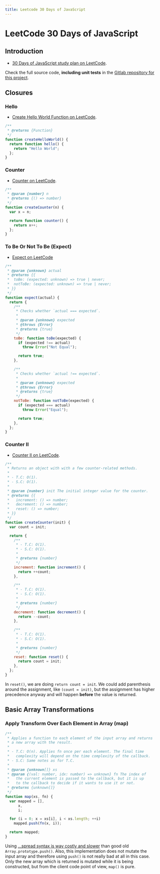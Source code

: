 ```yaml
---
title: Leetcode 30 Days of JavaScript
---
```


# LeetCode 30 Days of JavaScript

## Introduction

- [30 Days of JavaScript study plan on LeetCode](https://leetcode.com/studyplan/30-days-of-javascript/).

Check the full source code, **including unit tests** in the [Gitlab repository for this project](https://gitlab.com/devhowto/dev-how-to/-/tree/main/src/javascript/leetcode30day/src).

## Closures

### Hello

- [Create Hello World Function on LeetCode](https://leetcode.com/problems/create-hello-world-function/description/?envType=study-plan-v2&envId=30-days-of-javascript).

```javascript
/**
 * @returns {Function}
 */
function createHelloWorld() {
  return function hello() {
    return "Hello World";
  };
}
```

### Counter

- [Counter on LeetCode](https://leetcode.com/problems/counter/description/?envType=study-plan-v2&envId=30-days-of-javascript).

```javascript
/**
 * @param {number} n
 * @returns {() => number}
 */
function createCounter(n) {
  var x = n;

  return function counter() {
    return x++;
  };
}
```

### To Be Or Not To Be (Expect)

- [Expect on LeetCode](https://leetcode.com/problems/to-be-or-not-to-be/description/?envType=study-plan-v2&envId=30-days-of-javascript)

```javascript
/**
 * @param {unknown} actual
 * @returns {{
 *  toBe: (expected: unknown) => true | never;
 *  notToBe: (expected: unknown) => true | never;
 * }}
 */
function expect(actual) {
  return {
    /**
     * Checks whether `actual === expected`.
     *
     * @param {unknown} expected
     * @throws {Error}
     * @returns {true}
     */
    toBe: function toBe(expected) {
      if (expected !== actual)
        throw Error("Not Equal");

      return true;
    },

    /**
     * Checks whether `actual !== expected`.
     *
     * @param {unknown} expected
     * @throws {Error}
     * @returns {true}
     */
    notToBe: function notToBe(expected) {
      if (expected === actual)
        throw Error("Equal");

      return true;
    },
  };
}
```

### Counter II

- [Counter II on LeetCode](https://leetcode.com/problems/counter-ii/?envType=study-plan-v2&envId=30-days-of-javascript).

```javascript
/**
 * Returns an object with with a few counter-related methods.
 *
 * - T.C: O(1).
 * - S.C: O(1).
 *
 * @param {number} init The initial integer value for the counter.
 * @returns {{
 *   increment: () => number;
 *   decrement: () => number;
 *   reset: () => number;
 * }}
 */
function createCounter(init) {
  var count = init;

  return {
    /**
     * - T.C: O(1).
     * - S.C: O(1).
     *
     * @returns {number}
     */
    increment: function increment() {
      return ++count;
    },

    /**
     * - T.C: O(1).
     * - S.C: O(1).
     *
     * @returns {number}
     */
    decrement: function decrement() {
      return --count;
    },

    /**
     * - T.C: O(1).
     * - S.C: O(1).
     *
     * @returns {number}
     */
    reset: function reset() {
      return count = init;
    },
  };
}
```

In `reset()`, we are doing `return count = init`.
We could add parenthesis around the assignment, like `(count = init)`, but the assignment has higher precedence anyway and will happen **before** the value is returned.

## Basic Array Transformations

### Apply Transform Over Each Element in Array (map)

```javascript
/**
 * Applies a function to each element of the input array and returns
 * a new array with the result.
 *
 * - T.C: O(n). Applies fn once per each element. The final time
 *   complexity will depend on the time complexity of the callback.
 * - S.C: Same notes as for T.C.
 *
 * @param {unknown[]} xs
 * @param {(val: number, idx: number) => unknown} fn The index of
 *   the current element is passed to the callback, but it is up
 *   to the callback to decide if it wants to use it or not.
 * @returns {unknown[]}
 */
function map(xs, fn) {
  var mapped = [],
      x,
      i;

  for (i = 0; x = xs[i], i < xs.length; ++i)
    mapped.push(fn(x, i));

  return mapped;
}
```

Using [...spread syntax is way costly and slower](../performance.md) than good old `Array.prototype.push()`.
Also, this implementation does not mutate the input array and therefore using `push()` is not really bad at all in this case.
Only the new array which is returned is mutated while it is being constructed, but from the client code point of view, `map()` is pure.

